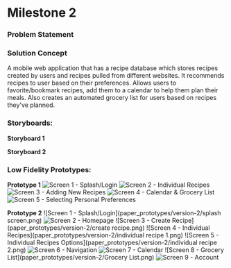 # Milestone 2

### Problem Statement

### Solution Concept
A mobile web application that has a recipe database which stores recipes created by users and recipes pulled from different websites. It recommends recipes to user based on their preferences. Allows users to favorite/bookmark recipes, add them to a calendar to help them plan their meals. Also creates an automated grocery list for users based on recipes they've planned.

### Storyboards:
**Storyboard 1**

**Storyboard 2**

### Low Fidelity Prototypes:
**Prototype 1**
![Screen 1 - Splash/Login](paper_prototypes/version-1/Splash_Login.PNG)
![Screen 2 - Individual Recipes](paper_prototypes/version-1/Following_Recipe.PNG)
![Screen 3 - Adding New Recipes](paper_prototypes/version-1/Add_New_Recipe.PNG)
![Screen 4 - Calendar & Grocery List](paper_prototypes/version-1/Calendar_GroceryList_Edit.PNG)
![Screen 5 - Selecting Personal Preferences](paper_prototypes/version-1/Select_Preferences.PNG)

**Prototype 2**
![Screen 1 - Splash/Login](paper_prototypes/version-2/splash screen.png)
![Screen 2 - Homepage](paper_prototypes/version-2/homepage.png)
![Screen 3 - Create Recipe](paper_prototypes/version-2/create recipe.png)
![Screen 4 - Individual Recipes](paper_prototypes/version-2/individual recipe 1.png)
![Screen 5 - Individual Recipes Options](paper_prototypes/version-2/individual recipe 2.png)
![Screen 6 - Navigation](paper_prototypes/version-2/Navigation.png)
![Screen 7 - Calendar](paper_prototypes/version-2/Calendar.png)
![Screen 8 - Grocery List](paper_prototypes/version-2/Grocery List.png)
![Screen 9 - Account](paper_prototypes/version-2/Account.png)
